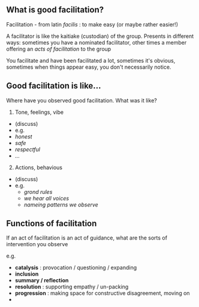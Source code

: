 What is good facilitation?
--------------------------

Facilitation - from latin *facilis* : to make easy (or maybe rather easier!)

A facilitator is like the kaitiake (custodian) of the group.
Presents in different ways: sometimes you have a nominated facilitator, other times a member offering an *acts of facilitation* to the group

You facilitate and have been facilitated a lot, sometimes it's obvious, sometimes when things appear easy, you don't necessarily notice.



Good facilitation is like...
----------------------------

Where have you observed good facilitation. What was it like?

1. Tone, feelings, vibe 
- (discuss) 
-  e.g.
  - *honest*
  - *safe*
  - *respectful*
  - *...*

2. Actions, behavious 
- (discuss) 
- e.g.
  - *grond rules*
  - *we hear all voices*
  - *nameing patterns we observe*

Functions of facilitation
-------------------------

If an act of facilitation is an act of guidance, what are the sorts of intervention you observe

e.g. 

- **catalysis** : provocation / questioning / expanding
- **inclusion**
- **summary / reflection**
- **resolution** : supporting empathy / un-packing
- **progression** : making space for constructive disagreement, moving on
-

